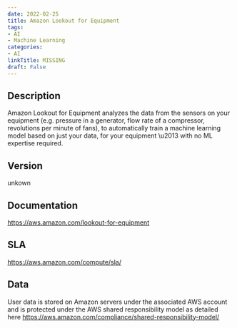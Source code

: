 ```yaml
---
date: 2022-02-25
title: Amazon Lookout for Equipment
tags: 
- AI
- Machine Learning
categories: 
- AI
linkTitle: MISSING
draft: False
---
```


## Description

Amazon Lookout for Equipment analyzes the data from the sensors on your equipment (e.g. pressure in a generator, flow rate of a compressor, revolutions per minute of fans), to automatically train a machine learning model based on just your data, for your equipment \u2013 with no ML expertise required.

## Version

unkown

## Documentation

https://aws.amazon.com/lookout-for-equipment

## SLA

https://aws.amazon.com/compute/sla/

## Data

User data is stored on Amazon servers under the associated AWS account and is protected under the AWS shared responsibility model as detailed here https://aws.amazon.com/compliance/shared-responsibility-model/
